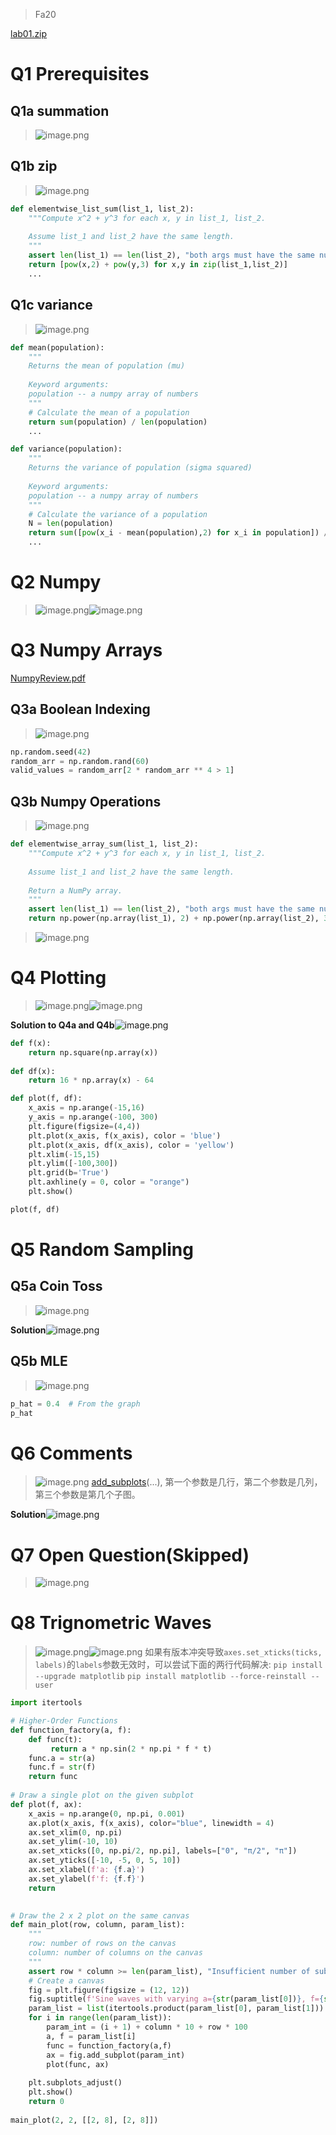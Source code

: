 > Fa20

[lab01.zip](https://www.yuque.com/attachments/yuque/0/2023/zip/12393765/1673579836785-cd409ec8-7275-4a90-8699-6afbfdffb0a8.zip)

# Q1 Prerequisites
## Q1a summation
> ![image.png](Lab_01__Prerequisite_Coding.assets/20230302_2122065406.png)



## Q1b zip
> ![image.png](Lab_01__Prerequisite_Coding.assets/20230302_2122062125.png)

```python
def elementwise_list_sum(list_1, list_2):
    """Compute x^2 + y^3 for each x, y in list_1, list_2. 
    
    Assume list_1 and list_2 have the same length.
    """
    assert len(list_1) == len(list_2), "both args must have the same number of elements"
    return [pow(x,2) + pow(y,3) for x,y in zip(list_1,list_2)]
    ...
```


## Q1c variance
> ![image.png](Lab_01__Prerequisite_Coding.assets/20230302_2122069469.png)

```python
def mean(population):
    """
    Returns the mean of population (mu)
    
    Keyword arguments:
    population -- a numpy array of numbers
    """
    # Calculate the mean of a population
    return sum(population) / len(population)
    ...

def variance(population):
    """
    Returns the variance of population (sigma squared)
    
    Keyword arguments:
    population -- a numpy array of numbers
    """
    # Calculate the variance of a population
    N = len(population)
    return sum([pow(x_i - mean(population),2) for x_i in population]) / N
    ...
```



# Q2 Numpy
> ![image.png](Lab_01__Prerequisite_Coding.assets/20230302_2122066694.png)![image.png](Lab_01__Prerequisite_Coding.assets/20230302_2122071273.png)



# Q3 Numpy Arrays
[NumpyReview.pdf](https://www.yuque.com/attachments/yuque/0/2023/pdf/12393765/1673581003284-78f85217-9632-42dc-8289-ba3058f9a821.pdf)
## Q3a Boolean Indexing
> ![image.png](Lab_01__Prerequisite_Coding.assets/20230302_2122075875.png)

```python
np.random.seed(42)
random_arr = np.random.rand(60)
valid_values = random_arr[2 * random_arr ** 4 > 1]
```

## Q3b Numpy Operations
> ![image.png](Lab_01__Prerequisite_Coding.assets/20230302_2122077341.png)

```python
def elementwise_array_sum(list_1, list_2):
    """Compute x^2 + y^3 for each x, y in list_1, list_2. 
    
    Assume list_1 and list_2 have the same length.
    
    Return a NumPy array.
    """
    assert len(list_1) == len(list_2), "both args must have the same number of elements"
    return np.power(np.array(list_1), 2) + np.power(np.array(list_2), 3)
```
> ![image.png](Lab_01__Prerequisite_Coding.assets/20230302_2122074267.png)




# Q4 Plotting
> ![image.png](Lab_01__Prerequisite_Coding.assets/20230302_2122071478.png)![image.png](Lab_01__Prerequisite_Coding.assets/20230302_2122073344.png)

**Solution to Q4a and Q4b**![image.png](Lab_01__Prerequisite_Coding.assets/20230302_2122083982.png)
```python
def f(x):
    return np.square(np.array(x))
    
def df(x):
    return 16 * np.array(x) - 64

def plot(f, df):              
    x_axis = np.arange(-15,16)
    y_axis = np.arange(-100, 300)
    plt.figure(figsize=(4,4))
    plt.plot(x_axis, f(x_axis), color = 'blue')
    plt.plot(x_axis, df(x_axis), color = 'yellow')
    plt.xlim(-15,15)
    plt.ylim([-100,300])
    plt.grid(b='True')
    plt.axhline(y = 0, color = "orange")
    plt.show()

plot(f, df)
```


# Q5 Random Sampling
## Q5a Coin Toss
> ![image.png](Lab_01__Prerequisite_Coding.assets/20230302_2122086877.png)

**Solution**![image.png](Lab_01__Prerequisite_Coding.assets/20230302_2122081825.png)



## Q5b MLE
> ![image.png](Lab_01__Prerequisite_Coding.assets/20230302_2122081667.png)

```python
p_hat = 0.4  # From the graph
p_hat
```


# Q6 Comments
> ![image.png](Lab_01__Prerequisite_Coding.assets/20230302_2122085689.png)
> [add_subplots](https://blog.csdn.net/You_are_my_dream/article/details/53439518)(...), 第一个参数是几行，第二个参数是几列，第三个参数是第几个子图。

**Solution**![image.png](Lab_01__Prerequisite_Coding.assets/20230302_2122097101.png)

# Q7 Open Question(Skipped)
> ![image.png](Lab_01__Prerequisite_Coding.assets/20230302_2122092545.png)



# Q8 Trignometric Waves
> ![image.png](Lab_01__Prerequisite_Coding.assets/20230302_2122095623.png)![image.png](Lab_01__Prerequisite_Coding.assets/20230302_2122091827.png)
> 如果有版本冲突导致`axes.set_xticks(ticks, labels)`的`labels`参数无效时，可以尝试下面的两行代码解决:
> `pip install --upgrade matplotlib`
> `pip install matplotlib --force-reinstall --user`

```python
import itertools

# Higher-Order Functions
def function_factory(a, f):
    def func(t):
         return a * np.sin(2 * np.pi * f * t)  
    func.a = str(a)
    func.f = str(f)
    return func
        
# Draw a single plot on the given subplot
def plot(f, ax):
    x_axis = np.arange(0, np.pi, 0.001)
    ax.plot(x_axis, f(x_axis), color="blue", linewidth = 4)
    ax.set_xlim(0, np.pi)
    ax.set_ylim(-10, 10)
    ax.set_xticks([0, np.pi/2, np.pi], labels=["0", "π/2", "π"])
    ax.set_yticks([-10, -5, 0, 5, 10])
    ax.set_xlabel(f'a: {f.a}')
    ax.set_ylabel(f'f: {f.f}')
    return
 

# Draw the 2 x 2 plot on the same canvas
def main_plot(row, column, param_list):
    """
    row: number of rows on the canvas
    column: number of columns on the canvas
    """
    assert row * column >= len(param_list), "Insufficient number of subplots"
    # Create a canvas
    fig = plt.figure(figsize = (12, 12))
    fig.suptitle(f'Sine waves with varying a={str(param_list[0])}, f={str(param_list[1])}')
    param_list = list(itertools.product(param_list[0], param_list[1]))
    for i in range(len(param_list)):
        param_int = (i + 1) + column * 10 + row * 100
        a, f = param_list[i]
        func = function_factory(a,f)
        ax = fig.add_subplot(param_int)
        plot(func, ax)
        
    plt.subplots_adjust()
    plt.show()
    return 0
    
main_plot(2, 2, [[2, 8], [2, 8]])
```
